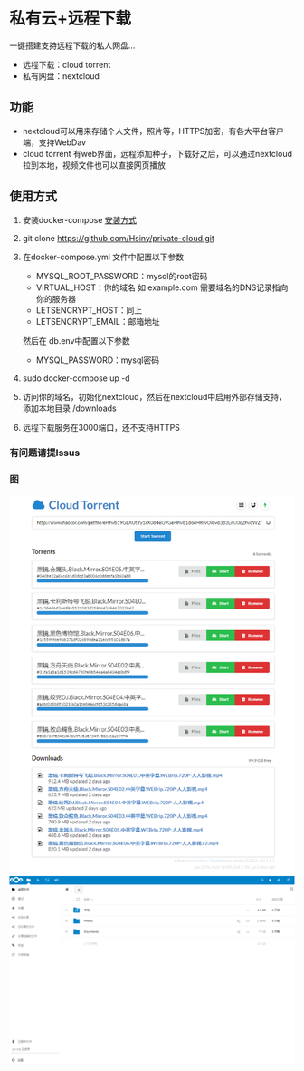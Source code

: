 # 私有云+远程下载

一键搭建支持远程下载的私人网盘...

- 远程下载：cloud torrent
- 私有网盘：nextcloud


## 功能

- nextcloud可以用来存储个人文件，照片等，HTTPS加密，有各大平台客户端，支持WebDav
- cloud torrent 有web界面，远程添加种子，下载好之后，可以通过nextcloud拉到本地，视频文件也可以直接网页播放

## 使用方式

1. 安装docker-compose [安装方式](https://docs.docker.com/compose/install/)
2. git clone https://github.com/Hsiny/private-cloud.git
3. 在docker-compose.yml 文件中配置以下参数

    - MYSQL_ROOT_PASSWORD：mysql的root密码
    - VIRTUAL_HOST：你的域名 如 example.com  需要域名的DNS记录指向你的服务器
    - LETSENCRYPT_HOST：同上
    - LETSENCRYPT_EMAIL：邮箱地址
    
    然后在 db.env中配置以下参数
    
    - MYSQL_PASSWORD：mysql密码
4. sudo docker-compose up -d 
5. 访问你的域名，初始化nextcloud，然后在nextcloud中启用外部存储支持，添加本地目录 /downloads
6. 远程下载服务在3000端口，还不支持HTTPS

### 有问题请提Issus

### 图
![torrent](img/torrent.png)
![nextcloud](img/nextcloud.png)